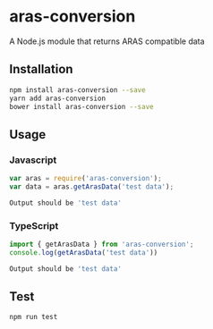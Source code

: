 # aras-conversion
A Node.js module that returns ARAS compatible data
## Installation 
```sh
npm install aras-conversion --save
yarn add aras-conversion
bower install aras-conversion --save
```
## Usage
### Javascript
```javascript
var aras = require('aras-conversion');
var data = aras.getArasData('test data');
```
```sh
Output should be 'test data'
```
### TypeScript
```typescript
import { getArasData } from 'aras-conversion';
console.log(getArasData('test data'))
```
```sh
Output should be 'test data'
```

## Test 
```sh
npm run test
```